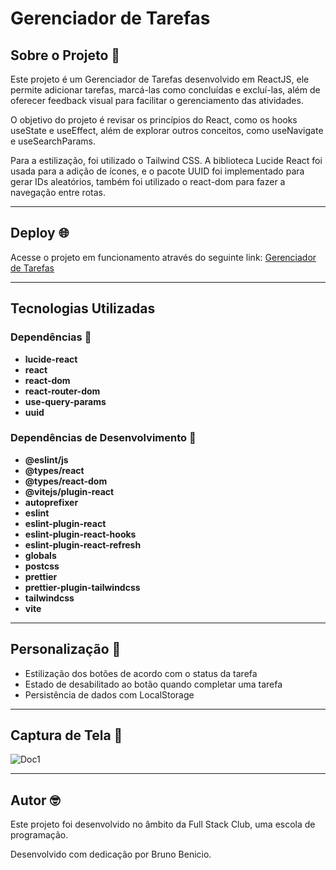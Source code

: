 # Gerenciador de Tarefas

## Sobre o Projeto 🔎

Este projeto é um Gerenciador de Tarefas desenvolvido em ReactJS, ele permite adicionar tarefas, marcá-las como concluídas e excluí-las, além de oferecer feedback visual para facilitar o gerenciamento das atividades.

O objetivo do projeto é revisar os princípios do React, como os hooks useState e useEffect, além de explorar outros conceitos, como useNavigate e useSearchParams.

Para a estilização, foi utilizado o Tailwind CSS. A biblioteca Lucide React foi usada para a adição de ícones, e o pacote UUID foi implementado para gerar IDs aleatórios, também foi utilizado o react-dom para fazer a navegação entre rotas.

---

## Deploy 🌐

Acesse o projeto em funcionamento através do seguinte link:
[Gerenciador de Tarefas](#)

---

## Tecnologias Utilizadas

### Dependências 🧩

- **lucide-react**
- **react**
- **react-dom**
- **react-router-dom**
- **use-query-params**
- **uuid**

### Dependências de Desenvolvimento 🧩

- **@eslint/js**
- **@types/react**
- **@types/react-dom**
- **@vitejs/plugin-react**
- **autoprefixer**
- **eslint**
- **eslint-plugin-react**
- **eslint-plugin-react-hooks**
- **eslint-plugin-react-refresh**
- **globals**
- **postcss**
- **prettier**
- **prettier-plugin-tailwindcss**
- **tailwindcss**
- **vite**

---

## Personalização 🎨

- Estilização dos botões de acordo com o status da tarefa
- Estado de desabilitado ao botão quando completar uma tarefa
- Persistência de dados com LocalStorage

---

## Captura de Tela 📸

![Doc1](./Doc1.png)

---

## Autor 🤓

Este projeto foi desenvolvido no âmbito da Full Stack Club, uma escola de programação.

Desenvolvido com dedicação por Bruno Benicio.
